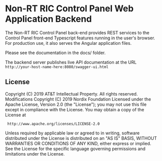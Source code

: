 # Non-RT RIC Control Panel Web Application Backend

The Non-RT RIC Control Panel back-end provides REST services to the Control Panel
front-end Typescript features running in the user's browser.  For
production use, it also serves the Angular application files.

Please see the documentation in the docs/ folder.

The backend server publishes live API documentation at the
URL `http://your-host-name-here:8080/swagger-ui.html`

## License

Copyright (C) 2019 AT&T Intellectual Property. All rights reserved.
Modifications Copyright (C) 2019 Nordix Foundation
Licensed under the Apache License, Version 2.0 (the "License");
you may not use this file except in compliance with the License.
You may obtain a copy of the License at

     http://www.apache.org/licenses/LICENSE-2.0

Unless required by applicable law or agreed to in writing, software
distributed under the License is distributed on an "AS IS" BASIS,
WITHOUT WARRANTIES OR CONDITIONS OF ANY KIND, either express or implied.
See the License for the specific language governing permissions and
limitations under the License.
